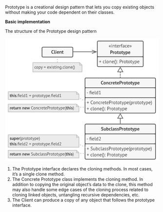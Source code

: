 Prototype is a creational design pattern that lets you copy existing objects without making your code dependent on their classes.

**Basic implementation**

The structure of the Prototype design pattern

![img.png](img.png)

1. The Prototype interface declares the cloning methods. In most cases, it’s a single clone method.
2. The Concrete Prototype class implements the cloning method. In addition to copying the original object’s data to the clone, this method may also handle some edge cases of the cloning process related to cloning linked objects, untangling recursive dependencies, etc.
3. The Client can produce a copy of any object that follows the prototype interface.